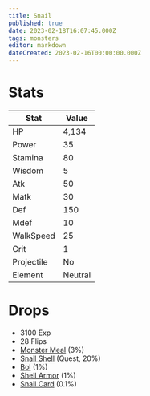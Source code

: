 ```yaml
---
title: Snail
published: true
date: 2023-02-18T16:07:45.000Z
tags: monsters
editor: markdown
dateCreated: 2023-02-16T00:00:00.000Z
---
```


# Stats
|Stat|Value|
|-|-|
|HP|4,134|
|Power|35|
|Stamina|80|
|Wisdom|5|
|Atk|50|
|Matk|30|
|Def|150|
|Mdef|10|
|WalkSpeed|25|
|Crit|1|
|Projectile|No|
|Element|Neutral|

# Drops
 * 3100 Exp
 * 28 Flips
 * [Monster Meal](/items/monster-meal.md) (3%)
 * [Snail Shell](/items/snail-shell.md) (Quest, 20%)
 * [Bol](/items/bol.md) (1%)
 * [Shell Armor](/items/shell-armor.md) (1%)
 * [Snail Card](/items/snail-card.md) (0.1%)
